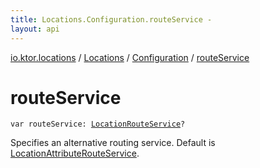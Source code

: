 ```yaml
---
title: Locations.Configuration.routeService - 
layout: api
---
```


<div class='api-docs-breadcrumbs'><a href="../../index.html">io.ktor.locations</a> / <a href="../index.html">Locations</a> / <a href="index.html">Configuration</a> / <a href="./route-service.html">routeService</a></div>

# routeService

<div class="signature"><code><span class="keyword">var </span><span class="identifier">routeService</span><span class="symbol">: </span><a href="../../-location-route-service/index.html"><span class="identifier">LocationRouteService</span></a><span class="symbol">?</span></code></div>

Specifies an alternative routing service. Default is <a href="../../-location-attribute-route-service/index.html">LocationAttributeRouteService</a>.

